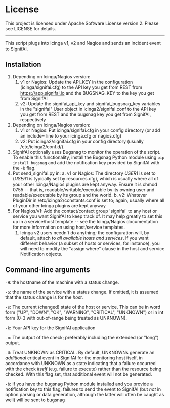 # License

This project is licensed under Apache Software License version 2. Please see
LICENSE for details.

---
This script plugs into Icinga v1, v2 and Nagios and sends an
incident event to [SignifAI](https://www.signifai.io).

## Installation

1. Depending on Icinga/Nagios version:
   1. v1 or Nagios: Update the API_KEY in the configuration 
      (icinga/signifai.cfg) to the API key you get from REST from 
      https://app.signifai.io and the BUGSNAG_KEY to the key you get from 
      SignifAI 
   2. v2: Update the signifai_api_key and signifai_bugsnag_key variables in 
      the "signifai" User object in icinga2/signifai.conf to the API key you 
      get from REST and the bugsnag key you get from SignifAI, respectively
2. Depending on Icinga/Nagios version:
   1. v1 or Nagios: Put icinga/signifai.cfg in your config directory (or add an 
      include= line to your icinga.cfg or nagios.cfg)
   2. v2: Put icinga2/signifai.cfg in your config directory (usually
      /etc/icinga2/conf.d/).
3. SignifAI optionally uses Bugsnag to monitor the operation of the script. To 
   enable this functionality, install the Bugsnag Python module using 
   `pip install bugsnag` and add the notification key provided by SignifAI with 
   the `-b` flag.
4. Put send_signifai.py in:
   a. v1 or Nagios: The directory $USER1$ is set to ($USER1$ 
      is typically set by resources.cfg), which is usually 
      where all of your other Icinga/Nagios plugins are kept 
      anyway. Ensure it is chmod 0755 -- that is, 
      readable/writable/executable by its owning user and
      readable/executable by its group and the world. 
   b. v2: Whatever PluginDir in /etc/icinga2/constants.conf
      is set to; again, usually where all of your other Icinga
      plugins are kept anyway
5. For Nagios/v1: Add the contact/contact group 'signifai' to any host or
   service you want SignifAI to keep track of. It may help
   greatly to set this up in a service/host template -- see
   the Icinga/Nagios documentation for more information on
   using host/service templates.
   1. Icinga v2 users needn't do anything; the configuration will, by
      default, attach to _all available hosts and services_. If you want
      different behavior (a subset of hosts or services, for instance),
      you will need to modify the "assign where" clause in the host and
      service Notification objects.


## Command-line arguments

`-H`: the hostname of the machine with a status change.

`-S`: the name of the service with a status change. If omitted,
      it is assumed that the status change is for the _host_.

`-s`: The current (changed) state of the host or service. This
      can be in word form ("UP", "DOWN", "OK", "WARNING", "CRITICAL",
      "UNKNOWN") or in int form (0-3 with out-of-range being
      treated as UNKNOWN). 

`-k`: Your API key for the SignifAI application

`-o`: The output of the check; preferably including the extended
      (or "long") output.

`-U`: Treat UNKNOWN as CRITICAL. By default, UNKNOWNs generate an
      _additional_ critical event in SignifAI for the monitoring 
      host itself, in accordance with UNKNOWN as a state 
      indicating that a failure occurred with the check _itself_ 
      (e.g. failure to execute) rather than the resource being
      checked. With this flag set, that additional event will
      not be generated.

`-b`: If you have the bugsnag Python module installed and you
      provide a notification key to this flag, failures to
      send the event to SignifAI (but _not_ in option parsing
      or data generation, although the latter will often be
      caught as well) will be sent to bugsnag
